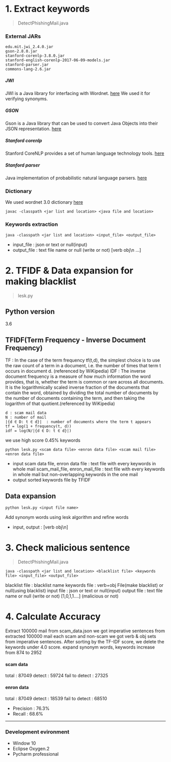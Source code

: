 # 1. Extract keywords
> DetectPhishingMail.java

### External JARs
```
edu.mit.jwi_2.4.0.jar
gson-2.8.0.jar
stanford-corenlp-3.8.0.jar
stanford-english-corenlp-2017-06-09-models.jar
stanford-parser.jar
commons-lang-2.6.jar
```

##### JWI
JWI is a Java library for interfacing with Wordnet.
[here](https://projects.csail.mit.edu/jwi/)
We used it for verifying synonyms. 

##### GSON
Gson is a Java library that can be used to convert Java Objects into their JSON representation.
[here](https://mvnrepository.com/artifact/com.google.code.gson/gson/2.8.0)

##### Stanford corenlp
Stanford CoreNLP provides a set of human language technology tools.
[here](https://stanfordnlp.github.io/CoreNLP/download.html)

##### Stanford parser
Java implementation of probabilistic natural language parsers.
[here](https://nlp.stanford.edu/software/lex-parser.shtml#Download)

### Dictionary
We used wordnet 3.0 dictionary [here](http://wordnet.princeton.edu/wordnet/download/current-version/)

```
javac -classpath <jar list and location> <java file and location>
```

### Keywords extraction
```
java -classpath <jar list and location> <input_file> <output_file>
```
* input_file : json or text or null(input)
* output_file : text file name or null (write or not) 
              [verb obj\n ...]

# 2. TFIDF & Data expansion for making blacklist
> lesk.py

## Python version
3.6

## TFIDF(Term Frequency - Inverse Document Frequency)
TF : In the case of the term frequency tf(t,d), the simplest choice is to use the raw count of a term in a document, i.e. the number of times that term t occurs in document d. (referenced by WiKipedia)
IDF : The inverse document frequency is a measure of how much information the word provides, that is, whether the term is common or rare across all documents. It is the logarithmically scaled inverse fraction of the documents that contain the word, obtained by dividing the total number of documents by the number of documents containing the term, and then taking the logarithm of that quotient.(referenced by WiKipedia)
```
d : scam mail data
N : number of mail
|{d ∈ D: t ∈ d}|  : number of documents where the term t appears
tf = log(1 + frequency(t, d)) 
idf = log(N/|{d ∈ D: t ∈ d}|)
```
we use high score 0.45% keywords

```
python lesk.py <scam data file> <enron data file> <scam mail file> <enron data file>
```
* input
scam data file, enron data file : text file with every keywords in whole mail 
scam_mail_file, enron_mail_file : text file with every keywords in whole mail but non-overlapping keywords in the one mail
* output
  sorted keywords file by TFIDF

## Data expansion
```
python lesk.py <input file name>
```
Add synonym words using lesk algorithm and refine words

* input, output : [verb obj\n]

# 3. Check malicious sentence
> DetectPhishingMail.java

```
java -classpath <jar list and location> <blacklist file> <keywords file> <input_file> <output_file>
```
blacklist file : blacklist name
keywords file : verb+obj File(make blacklist) or null(using blacklist)
input file : json or text or null(input)
output file : text file name or null (write or not)
            [1,0,1,1....] (malicious or not)

# 4. Calculate Accuracy
Extract 100000 mail from scam_data.json
we got imperative sentences from extracted 100000 mail each scam and non-scam
we got verb & obj sets from imperative sentences.
After sorting by the TF-IDF score, we delete the keywords under 4.0 score.
expand synonym words, keywords increase from 874 to 2952 

#### scam data
total : 87049
detect : 59724
fail to detect : 27325
#### enron data
total : 87049
detect : 18539
fail to detect : 68510

* Precision : 76.3%	
* Recall : 68.6%


---
### Development evironment
* Window 10
* Eclipse Oxygen.2
* Pycharm professional
